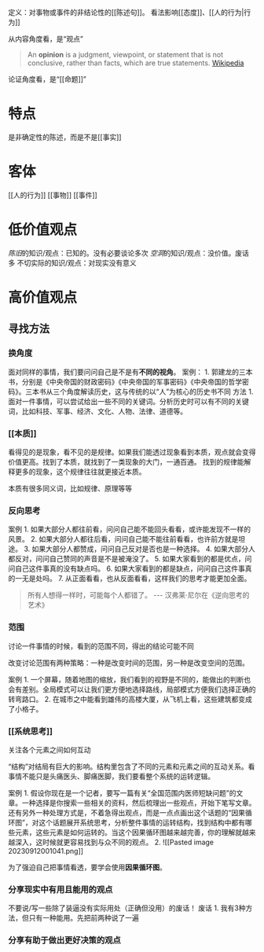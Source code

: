 定义：对事物或事件的非结论性的[[陈述句]]。
看法影响[[态度]]、[[人的行为|行为]]

从内容角度看，是“观点”
> An **opinion** is a judgment, viewpoint, or statement that is not conclusive, rather than facts, which are true statements.
> [Wikipedia](https://en.wikipedia.org/wiki/Opinion) 

论证角度看，是“[[命题]]”

# 特点
是非确定性的陈述，而是不是[[事实]] 
# 客体
[[人的行为]] 
[[事物]] 
[[事件]] 

# 低价值观点
*陈旧*的知识/观点：已知的。没有必要谈论多次
*空洞*的知识/观点：没价值。废话多
不切实际的知识/观点：对现实没有意义
# 高价值观点
## 寻找方法
### 换角度
面对同样的事情，我们要问问自己是不是有**不同的视角**。
案例：
	1. 郭建龙的三本书，分别是《中央帝国的财政密码》《中央帝国的军事密码》《中央帝国的哲学密码》。三本书从三个角度解读历史，这与传统的以“人”为核心的历史书不同
方法
	1. 面对一件事情，可以尝试给出一些不同的关键词。分析历史时可以有不同的关键词，比如科技、军事、经济、文化、人物、法律、道德等。
### [[本质]] 
看得见的是现象，看不见的是规律。如果我们能透过现象看到本质，观点就会变得价值更高。找到了本质，就找到了一类现象的大门，一通百通。
找到的规律能解释更多的现象，这个规律往往就更接近本质。

本质有很多同义词，比如规律、原理等等

### 反向思考
案例
	1. 如果大部分人都往前看，问问自己能不能回头看看，或许能发现不一样的风景。
	2. 如果大部分人都往后看，问问自己能不能往前看看，也许前方就是坦途。
	3. 如果大部分人都赞成，问问自己反对是否也是一种选择。
	4. 如果大部分人都反对，问问自己赞同的声音是不是被淹没了。
	5. 如果大家看到的都是优点，问问自己这件事真的没有缺点吗。
	6. 如果大家看到的都是缺点，问问自己这件事真的一无是处吗。
	7. 从正面看看，也从反面看看，这样我们的思考才能更加全面。

> 所有人想得一样时，可能每个人都错了。          --- 汉弗莱·尼尔在《逆向思考的艺术》

### 范围
讨论一件事情的时候，看到的范围不同，得出的结论可能不同

改变讨论范围有两种策略：一种是改变时间的范围，另一种是改变空间的范围。

案例
	1. 一个屏幕，随着地图的缩放，我们看到的视野是不同的，能做出的判断也会有差别。全局模式可以让我们更方便地选择路线，局部模式方便我们选择正确的转弯路口。
	2. 在城市之中能看到雄伟的高楼大厦，从飞机上看，这些建筑都变成了小格子。

### [[系统思考]] 
关注各个元素之间如何互动

“结构”对结局有巨大的影响。结构里包含了不同的元素和元素之间的互动关系。看事情不能只是头痛医头、脚痛医脚，我们要看整个系统的运转逻辑。

案例
	1. 假设你现在是一个记者，要写一篇有关“全国范围内医师短缺问题”的文章。一种选择是你搜索一些相关的资料，然后梳理出一些观点，开始下笔写文章。还有另外一种处理方式是，不着急得出观点，而是一点点画出这个话题的“因果循环图”，对这个话题展开系统思考，分析整件事情的运转结构，找到结构中都有哪些元素，这些元素是如何运转的。当这个因果循环图越来越完善，你的理解就越来越深入，这时候就更容易找到与众不同的观点。
	2. ![[Pasted image 20230912001041.png]] 

为了强迫自己把事情看透，要学会使用**因果循环图**。

### 分享现实中有用且能用的观点
不要说/写一些除了装逼没有实际用处（正确但没用）的废话！
废话
	1. 我有3种方法，但只有一种能用。先把前两种说了一遍
### 分享有助于做出更好决策的观点
